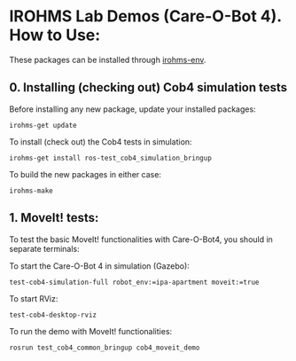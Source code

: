 # IROHMS Lab Demos (Care-O-Bot 4). How to Use:

These packages can be installed through [irohms-env](https://github.com/juandhv/tue-env).

## 0. Installing (checking out) Cob4 simulation tests

Before installing any new package, update your installed packages:
```
irohms-get update
```

To install (check out) the Cob4 tests in simulation:
```
irohms-get install ros-test_cob4_simulation_bringup
```


To build the new packages in either case:
```
irohms-make
```

## 1. MoveIt! tests:

To test the basic MoveIt! functionalities with Care-O-Bot4, you should in separate terminals:

To start the Care-O-Bot 4 in simulation (Gazebo):
```
test-cob4-simulation-full robot_env:=ipa-apartment moveit:=true
```

To start RViz:
```
test-cob4-desktop-rviz
```

To run the demo with MoveIt! functionalities:
```
rosrun test_cob4_common_bringup cob4_moveit_demo
```
